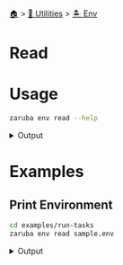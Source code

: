 <!--startTocHeader-->
[🏠](../../README.md) > [🔧 Utilities](../README.md) > [🏝️ Env](README.md)
# Read
<!--endTocHeader-->

# Usage

<!--startCode-->
```bash
zaruba env read --help
```
 
<details>
<summary>Output</summary>
 
```````
Read envmap from file

Usage:
  zaruba env read <fileName> [flags]

Flags:
  -h, --help            help for read
  -p, --prefix string   environment prefix
```````
</details>
<!--endCode-->

# Examples

## Print Environment

<!--startCode-->
```bash
cd examples/run-tasks
zaruba env read sample.env
```
 
<details>
<summary>Output</summary>
 
```````
{"GREETINGS":"Hola"}
```````
</details>
<!--endCode-->

<!--startTocSubTopic-->
<!--endTocSubTopic-->